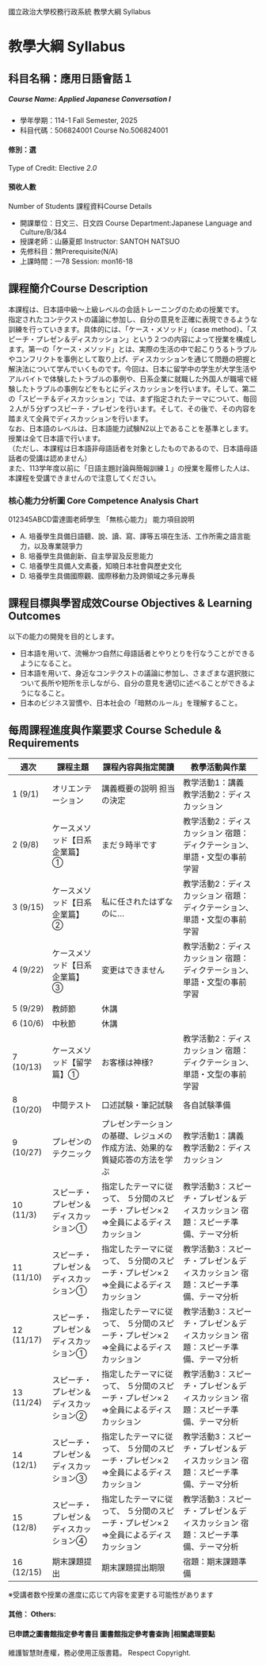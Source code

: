 國立政治大學校務行政系統 教學大綱 Syllabus
# 教學大綱 Syllabus
##  科目名稱：應用日語會話１
#####  Course Name: Applied Japanese Conversation I
  * 學年學期：114-1 Fall Semester, 2025 
  * 科目代碼：506824001 Course No.506824001
#### 修別：選
Type of Credit: Elective 
_2.0_
#### 預收人數
Number of Students
課程資料Course Details
  * 開課單位：日文三、日文四 Course Department:Japanese Language and Culture/B/3&4 
  * 授課老師：山藤夏郎 Instructor: SANTOH NATSUO 
  * 先修科目：無Prerequisite(N/A)
  * 上課時間：一78 Session: mon16-18
##  課程簡介Course Description
本課程は、日本語中級～上級レベルの会話トレーニングのための授業です。  
指定されたコンテクストの議論に参加し、自分の意見を正確に表現できるような訓練を行っていきます。具体的には、「ケース・メソッド」（case method）、「スピーチ・プレゼン＆ディスカッション」という２つの内容によって授業を構成します。第一の「ケース・メソッド」とは、実際の生活の中で起こりうるトラブルやコンフリクトを事例として取り上げ、ディスカッションを通じて問題の把握と解決法について学んでいくものです。今回は、日本に留学中の学生が大学生活やアルバイトで体験したトラブルの事例や、日系企業に就職した外国人が職場で経験したトラブルの事例などをもとにディスカッションを行います。そして、第二の「スピーチ＆ディスカッション」では、まず指定されたテーマについて、毎回２人が５分ずつスピーチ・プレゼンを行います。そして、その後で、その内容を踏まえて全員でディスカッションを行います。  
なお、日本語のレベルは、日本語能力試験N2以上であることを基準とします。授業は全て日本語で行います。  
（ただし、本課程は日本語非母語話者を対象としたものであるので、日本語母語話者の受講は認めません）  
また、113学年度以前に「日語主題討論與簡報訓練１」の授業を履修した人は、本課程を受講できませんので注意してください。  
###  核心能力分析圖 Core Competence Analysis Chart
012345ABCD雷達圖老師學生
「無核心能力」 
能力項目說明
  * A. 培養學生具備日語聽、說、讀、寫、譯等五項在生活、工作所需之語言能力，以及專業競爭力
  * B. 培養學生具備創新、自主學習及反思能力
  * C. 培養學生具備人文素養，知曉日本社會與歷史文化
  * D. 培養學生具備國際觀、國際移動力及跨領域之多元專長
##  課程目標與學習成效Course Objectives & Learning Outcomes 
以下の能力の開発を目的とします。
  * 日本語を用いて、流暢かつ自然に母語話者とやりとりを行なうことができるようになること。
  * 日本語を用いて、身近なコンテクストの議論に参加し、さまざまな選択肢について長所や短所を示しながら、自分の意見を適切に述べることができるようになること。
  * 日本のビジネス習慣や、日本社会の「暗黙のルール」を理解すること。  
##  每周課程進度與作業要求 Course Schedule & Requirements
週次 |  課程主題 |  課程內容與指定閱讀 |  教學活動與作業  
---|---|---|---  
1 (9/1) |  オリエンテーション |  講義概要の説明 担当の決定 |  教学活動1：講義 教学活動2：ディスカッション  
2 (9/8) |  ケースメソッド【日系企業篇】① |  まだ９時半です |  教学活動2：ディスカッション 宿題：ディクテーション、単語・文型の事前学習  
3 (9/15) |  ケースメソッド【日系企業篇】② |  私に任されたはずなのに… |  教学活動2：ディスカッション 宿題：ディクテーション、単語・文型の事前学習  
4 (9/22) |  ケースメソッド【日系企業篇】③ |  変更はできません |  教学活動2：ディスカッション 宿題：ディクテーション、単語・文型の事前学習  
5 (9/29) |  教師節 |  休講 |   
6 (10/6) |  中秋節 |  休講 |   
7 (10/13) |  ケースメソッド【留学篇】① |  お客様は神様? |  教学活動2：ディスカッション 宿題：ディクテーション、単語・文型の事前学習  
8 (10/20) |  中間テスト |  口述試験・筆記試験 |  各自試験準備  
9 (10/27) |  プレゼンのテクニック |  プレゼンテーションの基礎、レジュメの作成方法、効果的な質疑応答の方法を学ぶ |  教学活動1：講義 教学活動2：ディスカッション  
10 (11/3) |  スピーチ・プレゼン＆ディスカッション① |  指定したテーマに従って、 ５分間のスピーチ・プレゼン×２ ⇒全員によるディスカッション |  教学活動3：スピーチ・プレゼン＆ディスカッション 宿題：スピーチ準備、テーマ分析  
11 (11/10) |  スピーチ・プレゼン＆ディスカッション① |  指定したテーマに従って、 ５分間のスピーチ・プレゼン×２ ⇒全員によるディスカッション |  教学活動3：スピーチ・プレゼン＆ディスカッション 宿題：スピーチ準備、テーマ分析  
12 (11/17) |  スピーチ・プレゼン＆ディスカッション① |  指定したテーマに従って、 ５分間のスピーチ・プレゼン×２ ⇒全員によるディスカッション |  教学活動3：スピーチ・プレゼン＆ディスカッション 宿題：スピーチ準備、テーマ分析  
13 (11/24) |  スピーチ・プレゼン＆ディスカッション② |  指定したテーマに従って、 ５分間のスピーチ・プレゼン×２ ⇒全員によるディスカッション |  教学活動3：スピーチ・プレゼン＆ディスカッション 宿題：スピーチ準備、テーマ分析  
14 (12/1) |  スピーチ・プレゼン＆ディスカッション③ |  指定したテーマに従って、 ５分間のスピーチ・プレゼン×２ ⇒全員によるディスカッション |  教学活動3：スピーチ・プレゼン＆ディスカッション 宿題：スピーチ準備、テーマ分析  
15 (12/8) |  スピーチ・プレゼン＆ディスカッション④ |  指定したテーマに従って、 ５分間のスピーチ・プレゼン×２ ⇒全員によるディスカッション |  教学活動3：スピーチ・プレゼン＆ディスカッション 宿題：スピーチ準備、テーマ分析  
16 (12/15) |  期末課題提出 |  期末課題提出期限 |  宿題：期末課題準備  
※受講者数や授業の進度に応じて内容を変更する可能性があります
####  其他： Others:
####  已申請之圖書館指定參考書目  圖書館指定參考書查詢 |相關處理要點
維護智慧財產權，務必使用正版書籍。 Respect Copyright.